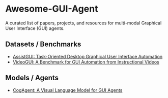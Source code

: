 # Awesome-GUI-Agent
A curated list of papers, projects, and resources for multi-modal Graphical User Interface (GUI) agents.

## Datasets / Benchmarks
- [AssistGUI: Task-Oriented Desktop Graphical User Interface Automation](https://showlab.github.io/assistgui/)
- [VideoGUI: A Benchmark for GUI Automation from Instructional Videos](https://showlab.github.io/videogui/)

## Models / Agents
- [CogAgent: A Visual Language Model for GUI Agents](https://arxiv.org/abs/2312.08914)

